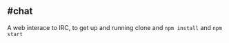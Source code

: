  #chat
-----

A web interace to IRC, to get up and running clone and ```npm install``` and ```npm start```
